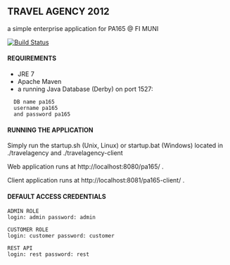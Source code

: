 ## TRAVEL AGENCY 2012 ##

a simple enterprise application for PA165 @ FI MUNI

[![Build Status](https://travis-ci.org/dsimansk/pa165-travelagency.svg?branch=master)](https://travis-ci.org/dsimansk/pa165-travelagency)


#### REQUIREMENTS ####

- JRE 7
- Apache Maven
- a running Java Database (Derby) on port 1527: 
```  
  DB name pa165
  username pa165    
  and password pa165
```



#### RUNNING THE APPLICATION ####


Simply run the startup.sh (Unix, Linux) or startup.bat (Windows)
located in ./travelagency and ./travelagency-client 


Web application runs at http://localhost:8080/pa165/ .


Client application runs at http://localhost:8081/pa165-client/ .



#### DEFAULT ACCESS CREDENTIALS ####

```
ADMIN ROLE
login: admin password: admin
```
```
CUSTOMER ROLE
login: customer password: customer
```
```
REST API
login: rest password: rest
```






